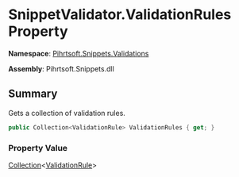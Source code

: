 # SnippetValidator\.ValidationRules Property

**Namespace**: [Pihrtsoft.Snippets.Validations](../../README.md)

**Assembly**: Pihrtsoft\.Snippets\.dll

## Summary

Gets a collection of validation rules\.

```csharp
public Collection<ValidationRule> ValidationRules { get; }
```

### Property Value

[Collection](https://docs.microsoft.com/en-us/dotnet/api/system.collections.objectmodel.collection-1)\<[ValidationRule](../../ValidationRule/README.md)>

